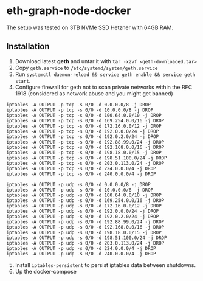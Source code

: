 # eth-graph-node-docker

The setup was tested on 3TB NVMe SSD Hetzner with 64GB RAM.

## Installation

1. Download latest **geth** and untar it with `tar -xzvf <geth-downloaded.tar>`
2. Copy `geth.service` to `/etc/systemd/system/geth.service`
3. Run `systemctl daemon-reload && service geth enable && service geth start`.
4. Configure firewall for geth not to scan private networks within the RFC 1918 (considered as network abuse and you might get banned)
  ```
  iptables -A OUTPUT -p tcp -s 0/0 -d 0.0.0.0/8 -j DROP
iptables -A OUTPUT -p tcp -s 0/0 -d 10.0.0.0/8 -j DROP
iptables -A OUTPUT -p tcp -s 0/0 -d 100.64.0.0/10 -j DROP
iptables -A OUTPUT -p tcp -s 0/0 -d 169.254.0.0/16 -j DROP
iptables -A OUTPUT -p tcp -s 0/0 -d 172.16.0.0/12 -j DROP
iptables -A OUTPUT -p tcp -s 0/0 -d 192.0.0.0/24 -j DROP
iptables -A OUTPUT -p tcp -s 0/0 -d 192.0.2.0/24 -j DROP
iptables -A OUTPUT -p tcp -s 0/0 -d 192.88.99.0/24 -j DROP
iptables -A OUTPUT -p tcp -s 0/0 -d 192.168.0.0/16 -j DROP
iptables -A OUTPUT -p tcp -s 0/0 -d 198.18.0.0/15 -j DROP
iptables -A OUTPUT -p tcp -s 0/0 -d 198.51.100.0/24 -j DROP
iptables -A OUTPUT -p tcp -s 0/0 -d 203.0.113.0/24 -j DROP
iptables -A OUTPUT -p tcp -s 0/0 -d 224.0.0.0/4 -j DROP
iptables -A OUTPUT -p tcp -s 0/0 -d 240.0.0.0/4 -j DROP

iptables -A OUTPUT -p udp -s 0/0 -d 0.0.0.0/8 -j DROP
iptables -A OUTPUT -p udp -s 0/0 -d 10.0.0.0/8 -j DROP
iptables -A OUTPUT -p udp -s 0/0 -d 100.64.0.0/10 -j DROP
iptables -A OUTPUT -p udp -s 0/0 -d 169.254.0.0/16 -j DROP
iptables -A OUTPUT -p udp -s 0/0 -d 172.16.0.0/12 -j DROP
iptables -A OUTPUT -p udp -s 0/0 -d 192.0.0.0/24 -j DROP
iptables -A OUTPUT -p udp -s 0/0 -d 192.0.2.0/24 -j DROP
iptables -A OUTPUT -p udp -s 0/0 -d 192.88.99.0/24 -j DROP
iptables -A OUTPUT -p udp -s 0/0 -d 192.168.0.0/16 -j DROP
iptables -A OUTPUT -p udp -s 0/0 -d 198.18.0.0/15 -j DROP
iptables -A OUTPUT -p udp -s 0/0 -d 198.51.100.0/24 -j DROP
iptables -A OUTPUT -p udp -s 0/0 -d 203.0.113.0/24 -j DROP
iptables -A OUTPUT -p udp -s 0/0 -d 224.0.0.0/4 -j DROP
iptables -A OUTPUT -p udp -s 0/0 -d 240.0.0.0/4 -j DROP
  ```
5. Install `iptables-persistent` to persist iptables data between shutdowns.
6. Up the docker-compose
